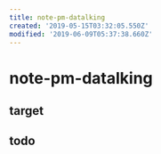 ```yaml
---
title: note-pm-datalking
created: '2019-05-15T03:32:05.550Z'
modified: '2019-06-09T05:37:38.660Z'
---
```


# note-pm-datalking

## target

## todo
